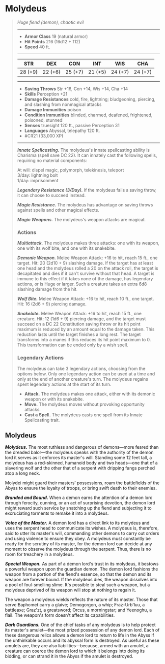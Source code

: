 # Molydeus
>*Huge fiend (demon), chaotic evil*
>___
>- **Armor Class** 19 (natural armor)
>- **Hit Points** 216 (16d12 + 112)
>- **Speed** 40 ft.
>___
>|STR|DEX|CON|INT|WIS|CHA|
>|:---:|:---:|:---:|:---:|:---:|:---:|
>|28 (+9)|22 (+6)|25 (+7)|21 (+5)|24 (+7)|24 (+7)|
>___
>- **Saving Throws** Str +16, Con +14, Wis +14, Cha +14
>- **Skills** Perception +21
>- **Damage Resistances** cold, fire, lightning; bludgeoning, piercing, and slashing from nonmagical attacks
>- **Damage Immunities** poison
>- **Condition Immunities** blinded, charmed, deafened, frightened, poisoned, stunned
>- **Senses** truesight 120 ft., passive Perception 31
>- **Languages** Abyssal, telepathy 120 ft.
>- #CR21 (33,000 XP)
>___
>***Innate Spellcasting.*** The molydeus's innate spellcasting ability is Charisma (spell save DC 22). It can innately cast the following spells, requiring no material components:  
>
>At will: dispel magic, polymorph, telekinesis, teleport  
>3/day: lightning bolt  
>1/day: imprisonment  
>
>
>***Legendary Resistance (3/Day).*** If the molydeus fails a saving throw, it can choose to succeed instead.  
>
>***Magic Resistance.*** The molydeus has advantage on saving throws against spells and other magical effects.  
>
>***Magic Weapons.*** The molydeus's weapon attacks are magical.  
>
>### Actions
>***Multiattack.*** The molydeus makes three attacks: one with its weapon, one with its wolf bite, and one with its snakebite.  
>
>***Demonic Weapon.*** Melee Weapon Attack: +16 to hit, reach 15 ft., one target. Hit: 20 (2d10 + 9) slashing damage. If the target has at least one head and the molydeus rolled a 20 on the attack roll, the target is decapitated and dies if it can't survive without that head. A target is immune to this effect if it takes none of the damage, has legendary actions, or is Huge or larger. Such a creature takes an extra 6d8 slashing damage from the hit.  
>
>***Wolf Bite.*** Melee Weapon Attack: +16 to hit, reach 10 ft., one target. Hit: 16 (2d6 + 9) piercing damage.  
>
>***Snakebite.*** Melee Weapon Attack: +16 to hit, reach 15 ft., one creature. Hit: 12 (1d6 + 9) piercing damage, and the target must succeed on a DC 22 Constitution saving throw or its hit point maximum is reduced by an amount equal to the damage taken. This reduction lasts until the target finishes a long rest. The target transforms into a manes if this reduces its hit point maximum to 0. This transformation can be ended only by a wish spell.  
>
>### Legendary Actions
>The molydeus can take 3 legendary actions, choosing from the options below. Only one legendary action can be used at a time and only at the end of another creature's turn. The molydeus regains spent legendary actions at the start of its turn.
>
>- **Attack.** The molydeus makes one attack, either with its demonic weapon or with its snakebite.
>- **Move.** The molydeus moves without provoking opportunity attacks.
>- **Cast a Spell.** The molydeus casts one spell from its Innate Spellcasting trait.

## Molydeus

***Molydeus.*** The most ruthless and dangerous of demons—more feared than the dreaded balor—the molydeus speaks with the authority of the demon lord it serves as it enforces its master's will. Standing some 12 feet tall, a molydeus has a red-skinned, humanoid body and two heads—one that of a slavering wolf and the other that of a serpent with dripping fangs perched atop a long neck.

Molydei might guard their masters' possessions, roam the battlefields of the Abyss to ensure the loyalty of troops, or bring swift death to their enemies.

***Branded and Bound.*** When a demon earns the attention of a demon lord through ferocity, cunning, or an act of surprising devotion, the demon lord might reward such service by snatching up the fiend and subjecting it to excruciating torments to remake it into a molydeus.

***Voice of the Master.*** A demon lord has a direct link to its molydeus and uses the serpent head to communicate its wishes. A molydeus is, therefore, said to utter its master's will, commanding other demons to carry out orders and using violence to ensure they obey. A molydeus must constantly be ready for the scrutiny of its master, for the demon lord can decide at any moment to observe the molydeus through the serpent. Thus, there is no room for treachery in a molydeus.

***Special Weapon.*** As part of a demon lord's trust in its molydeus, it bestows a powerful weapon upon the guardian demon. The demon lord fashions the weapon from a portion of the fiend's essence, so that the demon and its weapon are forever bound. If the molydeus dies, the weapon dissolves into a pool of foul-smelling slime. It's possible to steal such a weapon, but a molydeus deprived of its weapon will stop at nothing to regain it.

The weapon a molydeus wields reflects the nature of its master. Those that serve Baphomet carry a glaive; Demogorgon, a whip; Fraz-Urb'luu, a battleaxe; Graz'zt, a greatsword; Orcus, a morningstar; and Yeenoghu, a flail. The weapon's form doesn't affect its capabilities.

***Dark Guardians.*** One of the chief tasks of any molydeus is to help protect its master's amulet—the most prized possession of any demon lord. Each of these dangerous relics allows a demon lord to return to life in the Abyss if the unthinkable occurs and its abyssal form is destroyed. As useful as these amulets are, they are also liabilities—because, armed with an amulet, a creature can coerce the demon lord to which it belongs into doing its bidding, or can strand it in the Abyss if the amulet is destroyed.